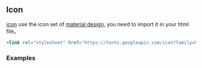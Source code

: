 ## Icon

[icon](https://material.google.com/style/icons.html#icons-system-icons) use the icon set of [material design](http://google.github.io/material-design-icons/), you need to import it in your html file。

```html
<link rel="stylesheet" href="https://fonts.googleapis.com/icon?family=Material+Icons">
```

### Examples
